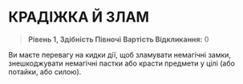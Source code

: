 ﻿# КРАДІЖКА Й ЗЛАМ

> **Рівень 1, Здібність Півночі**
> **Вартість Відкликання:** 0

Ви маєте перевагу на кидки дії, щоб зламувати немагічні замки, знешкоджувати немагічні пастки або красти предмети у цілі (або потайки, або силою).